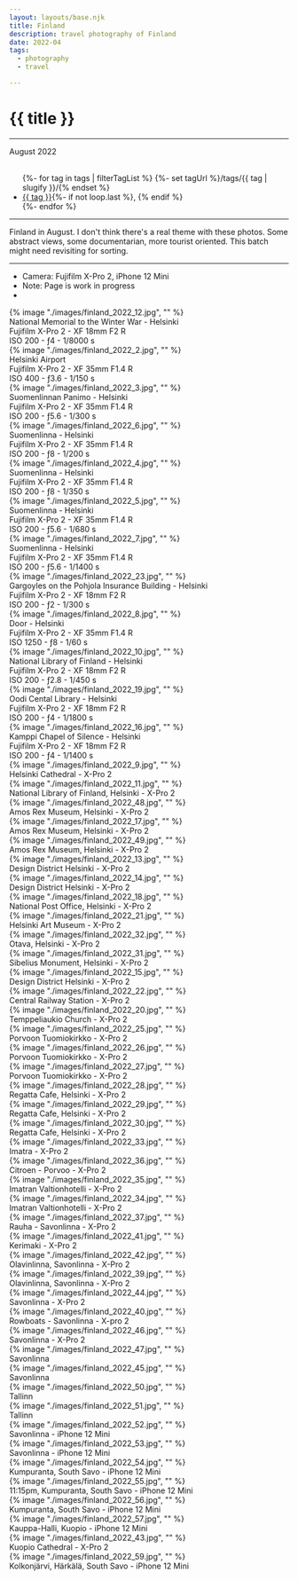 ```yaml
---
layout: layouts/base.njk
title: Finland
description: travel photography of Finland
date: 2022-04
tags:
  - photography
  - travel

---
```


<div class="container">
	<div class="row">
		<div class="col-12 col-12-md col-4-lg">
			<h1>{{ title }}</h1>
			<hr>
			<time>August 2022</time>
			</br></br>
			<ul class="post-metadata">
				{%- for tag in tags | filterTagList %}
				{%- set tagUrl %}/tags/{{ tag | slugify }}/{% endset %}
				<li><a href="{{ tagUrl }}" class="post-tag">{{ tag }}</a>{%- if not loop.last %}, {% endif %}</li>
				{%- endfor %}
			</ul>
			<hr>
			<p>Finland in August. I don't think there's a real theme with these photos. Some abstract views, some documentarian, more tourist oriented. This batch might need revisiting for sorting.</p>
			<hr>
			<ul class="post-metadata">
				<li>Camera: Fujifilm X-Pro 2, iPhone 12 Mini</li>
				<li>Note: Page is work in progress<li>
			<ul>
		</div>
		<div class="col-12 col-1-md col-1-lg"></div>
		   <div class="col-12 col-12-md col-6-lg">
			{% image "./images/finland_2022_12.jpg", "" %}
		<figcaption>National Memorial to the Winter War - Helsinki </br> Fujifilm X-Pro 2 - XF 18mm F2 R </br> ISO 200 - ƒ4 - 1/8000 s</figcaption>
		</div>
		<div class="col-12 col-12-md col-1-lg"></div>
	</div>
	<div class="row">
		<div class="col-12 col-12-md col-1-lg"></div>
		<div class="col">
		{% image "./images/finland_2022_2.jpg", "" %}
		<figcaption>Helsinki Airport </br> Fujifilm X-Pro 2 - XF 35mm F1.4 R </br> ISO 400 - ƒ3.6 - 1/150 s</figcaption>
		</div>
		<div class="col">
		{% image "./images/finland_2022_3.jpg", "" %}
		<figcaption>Suomenlinnan Panimo - Helsinki </br> Fujifilm X-Pro 2 - XF 35mm F1.4 R </br> ISO 200 - ƒ5.6 - 1/300 s</figcaption>
		</div>
		<div class="col">
		{% image "./images/finland_2022_6.jpg", "" %}
		<figcaption>Suomenlinna - Helsinki </br> Fujifilm X-Pro 2 - XF 35mm F1.4 R </br> ISO 200 - ƒ8 - 1/200 s</figcaption>
		</div>
		<div class="col-12 col-12-md col-1-lg"></div>
	</div>
	<div class="row">
		<div class="col-12 col-12-md col-1-lg"></div>
		<div class="col">
		{% image "./images/finland_2022_4.jpg", "" %}
		<figcaption>Suomenlinna - Helsinki </br> Fujifilm X-Pro 2 - XF 35mm F1.4 R </br> ISO 200 - ƒ8 - 1/350 s</figcaption>
		</div>
		<div class="col">
		{% image "./images/finland_2022_5.jpg", "" %}
		<figcaption>Suomenlinna - Helsinki </br> Fujifilm X-Pro 2 - XF 35mm F1.4 R </br> ISO 200 - ƒ5.6 - 1/680 s</figcaption>
		</div>
		<div class="col-12 col-12-md col-1-lg"></div>
	</div>
	<div class="row">
		<div class="col-12 col-12-md col-1-lg"></div>
		<div class="col">
		{% image "./images/finland_2022_7.jpg", "" %}
		<figcaption>Suomenlinna - Helsinki </br> Fujifilm X-Pro 2 - XF 35mm F1.4 R </br> ISO 200 - ƒ5.6 - 1/1400 s</figcaption>
		</div>
		<div class="col-12 col-12-md col-1-lg"></div>
	</div>
	<div class="row">
		<div class="col-12 col-12-md col-1-lg"></div>
		<div class="col">
		{% image "./images/finland_2022_23.jpg", "" %}
		<figcaption>Gargoyles on the Pohjola Insurance Building - Helsinki </br> Fujifilm X-Pro 2 - XF 18mm F2 R </br> ISO 200 - ƒ2 - 1/300 s</figcaption>
		</div>
		<div class="col">
		{% image "./images/finland_2022_8.jpg", "" %}
		<figcaption>Door - Helsinki </br> Fujifilm X-Pro 2 - XF 35mm F1.4 R </br> ISO 1250 - ƒ8 - 1/60 s</figcaption>
		</div>
		<div class="col-12 col-12-md col-1-lg"></div>
	</div>
	<div class="row">
		<div class="col-12 col-12-md col-1-lg"></div>
		<div class="col">
		{% image "./images/finland_2022_10.jpg", "" %}
		<figcaption>National Library of Finland - Helsinki </br> Fujifilm X-Pro 2 - XF 18mm F2 R </br> ISO 200 - ƒ2.8 - 1/450 s</figcaption>
		</div>
		<div class="col">
		{% image "./images/finland_2022_19.jpg", "" %}
		<figcaption>Oodi Cental Library - Helsinki </br> Fujifilm X-Pro 2 - XF 18mm F2 R </br> ISO 200 - ƒ4 - 1/1800 s</figcaption>
		</div>
		<div class="col">
		{% image "./images/finland_2022_16.jpg", "" %}
		<figcaption>Kamppi Chapel of Silence - Helsinki </br> Fujifilm X-Pro 2 - XF 18mm F2 R </br> ISO 200 - ƒ4 - 1/1400 s</figcaption>
		</div>
		<div class="col-12 col-12-md col-1-lg"></div>
	</div>
	<div class="row">
		<div class="col-12 col-12-md col-1-lg"></div>
		<div class="col">
		{% image "./images/finland_2022_9.jpg", "" %}
		<figcaption>Helsinki Cathedral - X-Pro 2</figcaption>
		</div>
		<div class="col">
		{% image "./images/finland_2022_11.jpg", "" %}
		<figcaption>National Library of Finland, Helsinki - X-Pro 2</figcaption>
		</div>
		<div class="col-12 col-12-md col-1-lg"></div>
	</div>
	<div class="row">
		<div class="col-12 col-12-md col-1-lg"></div>
		<div class="col">
		{% image "./images/finland_2022_48.jpg", "" %}
		<figcaption>Amos Rex Museum, Helsinki - X-Pro 2</figcaption>
		</div>
		<div class="col">
		{% image "./images/finland_2022_17.jpg", "" %}
		<figcaption>Amos Rex Museum, Helsinki - X-Pro 2</figcaption>
		</div>
		<div class="col">
		{% image "./images/finland_2022_49.jpg", "" %}
		<figcaption>Amos Rex Museum, Helsinki - X-Pro 2</figcaption>
		</div>
		<div class="col-12 col-12-md col-1-lg"></div>
	</div>
	<div class="row">
		<div class="col-12 col-12-md col-1-lg"></div>
		<div class="col">
		{% image "./images/finland_2022_13.jpg", "" %}
		<figcaption>Design District Helsinki - X-Pro 2</figcaption>
		</div>
		<div class="col">
		{% image "./images/finland_2022_14.jpg", "" %}
		<figcaption>Design District Helsinki - X-Pro 2</figcaption>
		</div>
		<div class="col-12 col-12-md col-1-lg"></div>
	</div>
	<div class="row">
		<div class="col-12 col-12-md col-1-lg"></div>
		<div class="col">
		{% image "./images/finland_2022_18.jpg", "" %}
		<figcaption>National Post Office, Helsinki - X-Pro 2</figcaption>
		</div>
		<div class="col">
		{% image "./images/finland_2022_21.jpg", "" %}
		<figcaption>Helsinki Art Museum - X-Pro 2</figcaption>
		</div>
		<div class="col">
		{% image "./images/finland_2022_32.jpg", "" %}
		<figcaption>Otava, Helsinki - X-Pro 2</figcaption>
		</div>
		<div class="col-12 col-12-md col-1-lg"></div>
	</div>
	<div class="row">
		<div class="col-12 col-12-md col-1-lg"></div>
		<div class="col">
		{% image "./images/finland_2022_31.jpg", "" %}
		<figcaption>Sibelius Monument, Helsinki - X-Pro 2</figcaption>
		</div>
		<div class="col-12 col-12-md col-1-lg"></div>
	</div>
	<div class="row">
		<div class="col-12 col-12-md col-1-lg"></div>
		<div class="col">
		{% image "./images/finland_2022_15.jpg", "" %}
		<figcaption>Design District Helsinki - X-Pro 2</figcaption>
		</div>
		<div class="col">
		{% image "./images/finland_2022_22.jpg", "" %}
		<figcaption>Central Railway Station - X-Pro 2</figcaption>
		</div>
		<div class="col-12 col-12-md col-1-lg"></div>
	</div>
	<div class="row">
		<div class="col-12 col-12-md col-1-lg"></div>
		<div class="col">
		{% image "./images/finland_2022_20.jpg", "" %}
		<figcaption>Temppeliaukio Church - X-Pro 2</figcaption>
		</div>
		<div class="col">
		{% image "./images/finland_2022_25.jpg", "" %}
		<figcaption>Porvoon Tuomiokirkko - X-Pro 2</figcaption>
		</div>
		<div class="col-12 col-12-md col-1-lg"></div>
		</div>
	</div>
	<div class="row">
		<div class="col-12 col-12-md col-1-lg"></div>
		<div class="col">
		{% image "./images/finland_2022_26.jpg", "" %}
		<figcaption>Porvoon Tuomiokirkko - X-Pro 2</figcaption>
		</div>
		<div class="col">
		{% image "./images/finland_2022_27.jpg", "" %}
		<figcaption>Porvoon Tuomiokirkko - X-Pro 2</figcaption>
		</div>
		<div class="col">
		</div>
		<div class="col-12 col-12-md col-1-lg"></div>
	</div>
	<div class="row">
		<div class="col-12 col-12-md col-1-lg"></div>
		<div class="col">	
		{% image "./images/finland_2022_28.jpg", "" %}
		<figcaption>Regatta Cafe, Helsinki - X-Pro 2</figcaption>
		</div>
		<div class="col">
		{% image "./images/finland_2022_29.jpg", "" %}
		<figcaption>Regatta Cafe, Helsinki - X-Pro 2</figcaption>
		</div>
		<div class="col-12 col-12-md col-1-lg"></div>
	</div>
	<div class="row">
		<div class="col-12 col-12-md col-1-lg"></div>
		<div class="col">
		{% image "./images/finland_2022_30.jpg", "" %}
		<figcaption>Regatta Cafe, Helsinki - X-Pro 2</figcaption>
		</div>
		<div class="col-12 col-12-md col-1-lg"></div>
	</div>
	<div class="row">
		<div class="col-12 col-12-md col-1-lg"></div>
		<div class="col">
		{% image "./images/finland_2022_33.jpg", "" %}
		<figcaption>Imatra - X-Pro 2</figcaption>
		</div>
		<div class="col">
		{% image "./images/finland_2022_36.jpg", "" %}
		<figcaption>Citroen - Porvoo - X-Pro 2</figcaption>
		</div>
		<div class="col-12 col-12-md col-1-lg"></div>
	</div>
	<div class="row">
		<div class="col-12 col-12-md col-1-lg"></div>
		<div class="col">
		{% image "./images/finland_2022_35.jpg", "" %}
		<figcaption>Imatran Valtionhotelli - X-Pro 2</figcaption>
		</div>
		<div class="col">
		{% image "./images/finland_2022_34.jpg", "" %}
		<figcaption>Imatran Valtionhotelli - X-Pro 2</figcaption>
		</div>
		<div class="col">
		{% image "./images/finland_2022_37.jpg", "" %}
		<figcaption>Rauha - Savonlinna - X-Pro 2</figcaption>
		</div>
		<div class="col-12 col-12-md col-1-lg"></div>
	</div>
	<div class="row">
		<div class="col-12 col-12-md col-1-lg"></div>
		<div class="col">
		{% image "./images/finland_2022_41.jpg", "" %}
		<figcaption>Kerimaki - X-Pro 2</figcaption>
		</div>
		<div class="col">
		{% image "./images/finland_2022_42.jpg", "" %}
		<figcaption>Olavinlinna, Savonlinna - X-Pro 2</figcaption>
		</div>
		<div class="col-12 col-12-md col-1-lg"></div>
	</div>
	<div class="row">
		<div class="col-12 col-12-md col-1-lg"></div>
		<div class="col">
		{% image "./images/finland_2022_39.jpg", "" %}
		<figcaption>Olavinlinna, Savonlinna - X-Pro 2</figcaption>
		</div>
		<div class="col-12 col-12-md col-1-lg"></div>
	</div>
	<div class="row">
		<div class="col-12 col-12-md col-1-lg"></div>
		<div class="col">
		{% image "./images/finland_2022_44.jpg", "" %}
		<figcaption>Savonlinna - X-Pro 2</figcaption>
		</div>
		<div class="col">
		{% image "./images/finland_2022_40.jpg", "" %}
		<figcaption>Rowboats - Savonlinna - X-pro 2</figcaption>
		</div>
		<div class="col">
		{% image "./images/finland_2022_46.jpg", "" %}
		<figcaption>Savonlinna - X-Pro 2</figcaption>
		</div>
		<div class="col-12 col-12-md col-1-lg"></div>
	</div>
	<div class="row">
		<div class="col-12 col-12-md col-1-lg"></div>
		<div class="col">
		{% image "./images/finland_2022_47.jpg", "" %}
		<figcaption>Savonlinna</figcaption>
		</div>
		<div class="col">
		{% image "./images/finland_2022_45.jpg", "" %}
		<figcaption>Savonlinna</figcaption>
		</div>
		<div class="col-12 col-12-md col-1-lg"></div>
	</div>
	<div class="row">
		<div class="col-12 col-12-md col-1-lg"></div>
		<div class="col">
		{% image "./images/finland_2022_50.jpg", "" %}
		<figcaption>Tallinn</figcaption>
		</div>
		<div class="col">
		{% image "./images/finland_2022_51.jpg", "" %}
		<figcaption>Tallinn</figcaption>
		</div>
		<div class="col">
		{% image "./images/finland_2022_52.jpg", "" %}
		<figcaption>Savonlinna - iPhone 12 Mini</figcaption>
		</div>
		<div class="col-12 col-12-md col-1-lg"></div>
	</div>
	<div class="row">
		<div class="col-12 col-12-md col-1-lg"></div>
		<div class="col">
		{% image "./images/finland_2022_53.jpg", "" %}
		<figcaption>Savonlinna - iPhone 12 Mini</figcaption>
		</div>
		<div class="col">
		{% image "./images/finland_2022_54.jpg", "" %}
		<figcaption>Kumpuranta, South Savo - iPhone 12 Mini</figcaption>
		</div>
		<div class="col">
		{% image "./images/finland_2022_55.jpg", "" %}
		<figcaption>11:15pm, Kumpuranta, South Savo - iPhone 12 Mini</figcaption>
		</div>
		<div class="col-12 col-12-md col-1-lg"></div>
	</div>
	<div class="row">
		<div class="col-12 col-12-md col-1-lg"></div>
		<div class="col">
		{% image "./images/finland_2022_56.jpg", "" %}
		<figcaption>Kumpuranta, South Savo - iPhone 12 Mini</figcaption>
		</div>
		<div class="col">
		{% image "./images/finland_2022_57.jpg", "" %}
		<figcaption>Kauppa-Halli, Kuopio - iPhone 12 Mini</figcaption>
		</div>
		<div class="col">
		{% image "./images/finland_2022_43.jpg", "" %}
		<figcaption>Kuopio Cathedral - X-Pro 2</figcaption>
		</div>
		<div class="col-12 col-12-md col-1-lg"></div>
	</div>
	<div class="row">
		<div class="col-12 col-12-md col-1-lg"></div>
		<div class="col">
		{% image "./images/finland_2022_59.jpg", "" %}
		<figcaption>Kolkonjärvi, Härkälä, South Savo - iPhone 12 Mini</figcaption>
		</div>
		<div class="col-12 col-12-md col-1-lg"></div>
	</div>
</div>